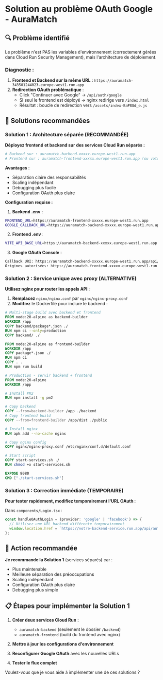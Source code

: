 # Solution au problème OAuth Google - AuraMatch

## 🔍 Problème identifié

Le problème n'est PAS les variables d'environnement (correctement gérées dans Cloud Run Security Management), mais l'architecture de déploiement.

### Diagnostic :

1. **Frontend et Backend sur la même URL** : `https://auramatch-343501244023.europe-west1.run.app`
2. **Redirection OAuth problématique** : 
   - Click "Continuer avec Google" → `/api/auth/google`
   - Si seul le frontend est déployé → nginx redirige vers `/index.html` 
   - Résultat : boucle de redirection vers `/assets/index-BaP8Gd_e.js`

## 🔧 Solutions recommandées

### Solution 1 : Architecture séparée (RECOMMANDÉE)

**Déployez frontend et backend sur des services Cloud Run séparés :**

```bash
# Backend sur : auramatch-backend-xxxxx.europe-west1.run.app
# Frontend sur : auramatch-frontend-xxxxx.europe-west1.run.app (ou votre domaine principal)
```

**Avantages :**
- Séparation claire des responsabilités
- Scaling indépendant
- Debugging plus facile
- Configuration OAuth plus claire

**Configuration requise :**

1. **Backend .env** :
```bash
FRONTEND_URL=https://auramatch-frontend-xxxxx.europe-west1.run.app
GOOGLE_CALLBACK_URL=https://auramatch-backend-xxxxx.europe-west1.run.app/api/auth/google/callback
```

2. **Frontend .env** :
```bash
VITE_API_BASE_URL=https://auramatch-backend-xxxxx.europe-west1.run.app
```

3. **Google OAuth Console** :
```bash
Callback URI: https://auramatch-backend-xxxxx.europe-west1.run.app/api/auth/google/callback
Origines autorisées: https://auramatch-frontend-xxxxx.europe-west1.run.app
```

### Solution 2 : Service unique avec proxy (ALTERNATIVE)

**Utilisez nginx pour router les appels API :**

1. **Remplacez** `nginx/nginx.conf` par `nginx/nginx-proxy.conf`
2. **Modifiez** le Dockerfile pour inclure le backend :

```dockerfile
# Multi-stage build avec backend et frontend
FROM node:20-alpine as backend-builder
WORKDIR /app
COPY backend/package*.json ./
RUN npm ci --only=production
COPY backend/ ./

FROM node:20-alpine as frontend-builder
WORKDIR /app
COPY package*.json ./
RUN npm ci
COPY . .
RUN npm run build

# Production - servir backend + frontend
FROM node:20-alpine
WORKDIR /app

# Install PM2
RUN npm install -g pm2

# Copy backend
COPY --from=backend-builder /app ./backend
# Copy frontend build
COPY --from=frontend-builder /app/dist ./public

# Install nginx
RUN apk add --no-cache nginx

# Copy nginx config
COPY nginx/nginx-proxy.conf /etc/nginx/conf.d/default.conf

# Start script
COPY start-services.sh ./
RUN chmod +x start-services.sh

EXPOSE 8080
CMD ["./start-services.sh"]
```

### Solution 3 : Correction immédiate (TEMPORAIRE)

**Pour tester rapidement, modifiez temporairement l'URL OAuth :**

Dans `components/Login.tsx` :
```javascript
const handleOAuthLogin = (provider: 'google' | 'facebook') => {
  // Utilisez une URL backend différente temporairement
  window.location.href = `https://votre-backend-service.run.app/api/auth/${provider}`;
};
```

## 🚨 Action recommandée

**Je recommande la Solution 1** (services séparés) car :
- Plus maintenable
- Meilleure séparation des préoccupations  
- Scaling indépendant
- Configuration OAuth plus claire
- Debugging plus simple

## 📋 Étapes pour implémenter la Solution 1

1. **Créer deux services Cloud Run** :
   - `auramatch-backend` (seulement le dossier `/backend`)
   - `auramatch-frontend` (build du frontend avec nginx)

2. **Mettre à jour les configurations d'environnement**

3. **Reconfigurer Google OAuth** avec les nouvelles URLs

4. **Tester le flux complet**

Voulez-vous que je vous aide à implémenter une de ces solutions ?